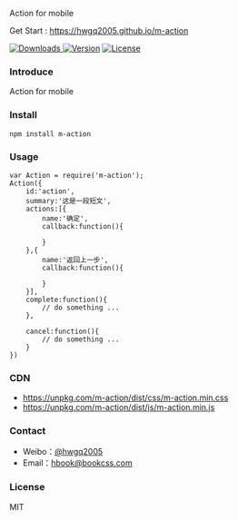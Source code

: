 Action for mobile

Get Start : https://hwgq2005.github.io/m-action

<p align="left">
<a href="https://www.npmjs.com/package/m-action"><img src="https://img.shields.io/npm/dt/m-action.svg" alt="Downloads"> </a><a href="https://www.npmjs.com/package/m-action"><img src="https://img.shields.io/npm/v/m-action.svg" alt="Version"></a> <a href="https://www.npmjs.com/package/m-action"><img src="https://img.shields.io/npm/l/m-action.svg" alt="License"></a>
</p>

### Introduce
Action for mobile

### Install
```
npm install m-action  
```

### Usage
```
var Action = require('m-action');
Action({
	id:'action',
	summary:'这是一段短文',
	actions:[{
		name:'确定',
		callback:function(){

		}
	},{
		name:'返回上一步',
		callback:function(){
			
		}
	}],
	complete:function(){
		// do something ...				
	},

	cancel:function(){
		// do something ...
	}
})
```
### CDN

- https://unpkg.com/m-action/dist/css/m-action.min.css
- https://unpkg.com/m-action/dist/js/m-action.min.js

### Contact

- Weibo：[@hwgq2005](http://www.weibo.com/hwgq2005) 
- Email：hbook@bookcss.com

### License
MIT